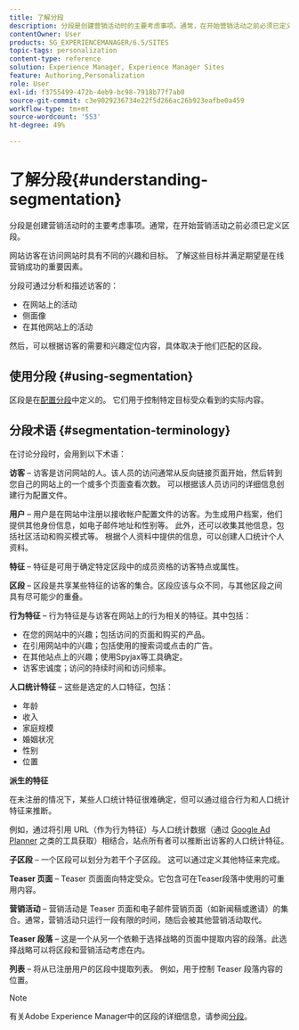 ```yaml
---
title: 了解分段
description: 分段是创建营销活动时的主要考虑事项。通常，在开始营销活动之前必须已定义区段。
contentOwner: User
products: SG_EXPERIENCEMANAGER/6.5/SITES
topic-tags: personalization
content-type: reference
solution: Experience Manager, Experience Manager Sites
feature: Authoring,Personalization
role: User
exl-id: f3755499-472b-4eb9-bc98-7918b77f7ab0
source-git-commit: c3e9029236734e22f5d266ac26b923eafbe0a459
workflow-type: tm+mt
source-wordcount: '553'
ht-degree: 49%

---
```


# 了解分段{#understanding-segmentation}

分段是创建营销活动时的主要考虑事项。通常，在开始营销活动之前必须已定义区段。

网站访客在访问网站时具有不同的兴趣和目标。 了解这些目标并满足期望是在线营销成功的重要因素。

分段可通过分析和描述访客的：

* 在网站上的活动
* 侧面像
* 在其他网站上的活动

然后，可以根据访客的需要和兴趣定位内容，具体取决于他们匹配的区段。

## 使用分段 {#using-segmentation}

区段是在[配置分段](/help/sites-administering/campaign-segmentation.md)中定义的。 它们用于控制特定目标受众看到的实际内容。

## 分段术语 {#segmentation-terminology}

在讨论分段时，会用到以下术语：

**访客** – 访客是访问网站的人。该人员的访问通常从反向链接页面开始，然后转到您自己的网站上的一个或多个页面查看次数。 可以根据该人员访问的详细信息创建行为配置文件。

**用户** – 用户是在网站中注册以接收帐户配置文件的访客。为生成用户档案，他们提供其他身份信息，如电子邮件地址和性别等。 此外，还可以收集其他信息，包括社区活动和购买模式等。 根据个人资料中提供的信息，可以创建人口统计个人资料。

**特征** – 特征是可用于确定特定区段中的成员资格的访客特点或属性。

**区段** – 区段是共享某些特征的访客的集合。区段应该与众不同，与其他区段之间具有尽可能少的重叠。

**行为特征** – 行为特征是与访客在网站上的行为相关的特征。其中包括：

* 在您的网站中的兴趣；包括访问的页面和购买的产品。
* 在引用网站中的兴趣；包括使用的搜索词或点击的广告。
* 在其他站点上的兴趣；使用Spyjax等工具确定。
* 访客忠诚度；访问的持续时间和访问频率。

**人口统计特征** – 这些是选定的人口特征，包括：

* 年龄
* 收入
* 家庭规模
* 婚姻状况
* 性别
* 位置

**派生的特征**

在未注册的情况下，某些人口统计特征很难确定，但可以通过组合行为和人口统计特征来推断。

例如，通过将引用 URL（作为行为特征）与人口统计数据（通过 [Google Ad Planner](https://www.google.com/adplanner/) 之类的工具获取）相结合，站点所有者可以推断出访客的人口统计特征。

**子区段** – 一个区段可以划分为若干个子区段。 这可以通过定义其他特征来完成。

**Teaser 页面** – Teaser 页面面向特定受众。它包含可在Teaser段落中使用的可重用内容。

**营销活动** – 营销活动是 Teaser 页面和电子邮件营销页面（如新闻稿或邀请）的集合。通常，营销活动只运行一段有限的时间，随后会被其他营销活动取代。

**Teaser 段落** – 这是一个从另一个依赖于选择战略的页面中提取内容的段落。此选择战略可以将区段和营销活动考虑在内。

**列表** – 将从已注册用户的区段中提取列表。 例如，用于控制 Teaser 段落内容的位置。

>[!NOTE]
>
>有关Adobe Experience Manager中的区段的详细信息，请参阅[分段](/help/sites-administering/campaign-segmentation.md)。
